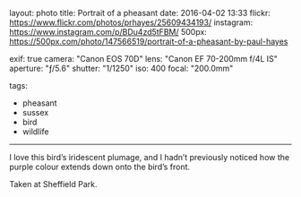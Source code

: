 layout: photo
title: Portrait of a pheasant
date: 2016-04-02 13:33
flickr: https://www.flickr.com/photos/prhayes/25609434193/
instagram: https://www.instagram.com/p/BDu4zd5tFBM/
500px: https://500px.com/photo/147566519/portrait-of-a-pheasant-by-paul-hayes

exif: true
camera: "Canon EOS 70D"
lens: "Canon EF 70-200mm f/4L IS"
aperture: "ƒ/5.6"
shutter: "1/1250"
iso: 400
focal: "200.0mm"

tags:
  - pheasant
  - sussex
  - bird
  - wildlife
---

I love this bird’s iridescent plumage, and I hadn’t previously noticed how the purple colour extends down onto the bird’s front.

Taken at Sheffield Park.
